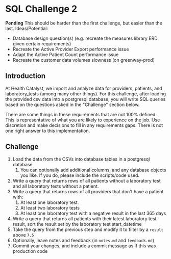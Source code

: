 # SQL Challenge 2
**Pending**
This should be harder than the first challenge, but easier than the last.
Ideas/Potential:
- Database design question(s) (e.g. recreate the measures library ERD given certain requirements)
- Recreate the Active Provider Export performance issue
- Adapt the Active Patient Count performance issue
- Recreate the customer data volumes slowness (on greenway-prod)

## Introduction
At Health Catalyst, we import and analyze data for providers, patients, and laboratory_tests (among many other things). For this challenge, after loading the provided csv data into a postgresql database, you will write SQL queries based on the questions asked in the "Challenge" section below.

There are some things in these requirements that are not 100% defined. This is representative of what you are likely to experience on the job. Use discretion and make decisions to fill in any requirements gaps. There is not one right answer to this implementation.

## Challenge
1. Load the data from the CSVs into database tables in a postgresql database
    1. You can optionally add additional columns, and any database objects you like. If you do, please include the scripts/code used.
1. Write a query that returns rows of all patients without a laboratory test and all laboratory tests without a patient.
1. Write a query that returns rows of all providers that don't have a patient with:
    1. At least one laboratory test.
    1. At least two laboratory tests
    1. At least one laboratory test with a negative result in the last 365 days
1. Write a query that returns all patients with their latest laboratory test result, sort the result set by the laboratory test start_datetime
1. Take the query from the previous step and modify it to filter by a `result` above `7.5`
1. Optionally, leave notes and feedback (in `notes.md` and `feedback.md`)
1. Commit your changes, and include a commit message as if this was production code
